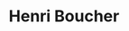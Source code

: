 ---
title: "Henri Boucher"
url: /cambrai/henri-boucher-avenue-francois-mitterrand/
shop: Metzgerei
---